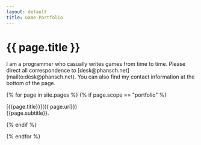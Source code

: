 ```yaml
---
layout: default
title: Game Portfolio
---
```


<h1 class="front">{{ page.title }}</h1>
I am a programmer who casually writes games from time to time. Please direct all correspondence to [desk@phansch.net](mailto:desk@phansch.net). You can also find my contact information at the bottom of the page. 


{% for page in site.pages %}
  {% if page.scope == "portfolio" %}

[{{page.title}}]({{ page.url}})  
{{page.subtitle}}.

  {% endif %}

{% endfor %}